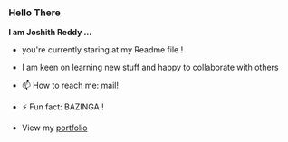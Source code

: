 ### Hello There

**I am Joshith Reddy ...**

- you're currently staring at my Readme file !
- I am keen on learning new stuff and happy to collaborate with others

- 📫 How to reach me: mail!
- ⚡ Fun fact: BAZINGA !
- View my 
[portfolio](https://jos-re.github.io/)
